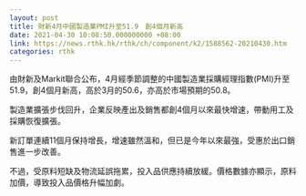 ```yaml
---
layout: post
title: 財新4月中國製造業PMI升至51.9　創4個月新高
date: 2021-04-30 10:08:50.000000000 +08:00
link: https://news.rthk.hk/rthk/ch/component/k2/1588562-20210430.htm
categories: rthk
---
```


由財新及Markit聯合公布，4月經季節調整的中國製造業採購經理指數(PMI)升至51.9，創4個月新高，高於3月的50.6，亦高於市場預期的50.8。

製造業擴張步伐回升，企業反映產出及銷售都創4個月以來最快增速，帶動用工及採購恢復擴張。

新訂單連續11個月保持增長，增速雖然溫和，但已是今年以來最強，受惠於出口銷售進一步改善。

不過，受原料短缺及物流延誤拖累，投入品供應持續放緩。價格數據亦顯示，原料加價，導致投入品價格升幅加劇。
